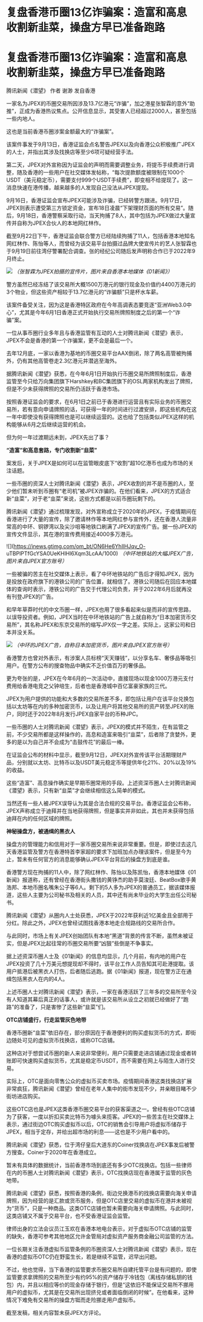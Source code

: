 # 复盘香港币圈13亿诈骗案：造富和高息收割新韭菜，操盘方早已准备跑路

# 复盘香港币圈13亿诈骗案：造富和高息收割新韭菜，操盘方早已准备跑路

腾讯新闻《潜望》 作者 谢渺 发自香港

一家名为JPEX的币圈交易所因涉及13.7亿港元“诈骗”，加之港星张智霖的意外“助推”，正成为香港热议焦点。公开信息显示，其受害人已经超过2000人，甚至包括一些内地人。

这也是当前香港币圈涉案金额最大的“诈骗案”。

该案件事发于9月13日，香港证监会点名警告JPEX以及向香港公众积极推广JPEX的人士，并指出其涉及找换店等至少6项可疑经营手法。

第二天，JPEX对外宣称因为证监会的声明而需要调整业务，将提币手续费进行调整，随及香港的一些用户在社交媒体发帖称，“每次提款额度被限制在1000个USDT（美元稳定币），需要支付999个USDT手续费”，即变相不给提现了。这一消息快速在港传播，越来越多的人发现自己没法从JPEX提现。

9月16日，香港证监会宣布JPEX可能涉及诈骗，已经转警方跟进。9月17日，JPEX则表示遭受第三方锁定资金，宣布18日凌晨“下架理财页面的所有交易”。随后，9月18日，香港警察采取行动，当天拘捕了8人，其中包括为JPEX做过大量宣传并自称为JPEX合伙人的本地网红林作。

截至9月22日下午，香港证监会联合警方已经陆续拘捕了11人，包括香港本地知名网红林作、陈怡等人，而曾经为该交易平台拍摄过品牌大使宣传片的艺人张智霖也于9月19日前往湾仔警署配合调查。张的经纪公司随后发声明称合作已于2022年9月终止。

![](https://inews.gtimg.com/om_bt/OJ26NDQecTPrBglwQfVKm5TMmRAWGxIZzI5SyU7tbG9_8AA/1000)
_（张智霖为JPEX拍摄的宣传片，图片来自香港本地媒体《01新闻》）_

警方虽然已经冻结了该交易所大概1500万港元的银行现金及价值约4400万港元的3个物业，但这些资产相较于13.7亿港元的“诈骗额”只是杯水车薪。

该案件备受关注，因为这是香港特区政府在今年高调表态要竞逐“亚洲Web3.0中心”，尤其是今年6月1日香港正式开始执行交易所牌照制度之后的第一个“诈骗”案。

一位从事币圈行业多年且与香港监管有互动的人士对腾讯新闻《潜望》表示，JPEX不会是香港的第一个诈骗案，更不会是最后一个。

去年12月底，一家以香港为基地的币圈交易平台AAX倒闭，除了两名高管被拘捕外，仍有其他高管卷走2.3亿港元并潜逃至海外。

据腾讯新闻《潜望》获悉，在今年6月1日开始执行币圈交易所牌照制度后，香港监管至今只给万向集团旗下Harshkey和BC集团旗下的OSL两家机构发出了牌照，但是不少未获得牌照的交易所仍活跃于香港市场。

按照香港证监会的要求，在6月1日之前已于香港进行运营且有实际业务的币圈交易所，若有意向申请牌照的话，可获得一年的时间进行过渡安排，即这些机构在这一年中即使没有获得牌照也是可以继续运营的。这也给了包括类似JPEX这样的机构能够从6月之后继续运营的机会。

但为何一年过渡期远未到，JPEX先出了事？

**“造富”和高息套路，专门收割新“韭菜”**

案发后，关于JPEX是如何可以在监管眼皮底下“收割”超10亿港币也成为市场的关注话题。

一些币圈的资深人士对腾讯新闻《潜望》表示，JPEX收割的并不是币圈的人，至少他们暂未听到币圈有“老司机”被JPEX诈骗的。在他们看来，JPEX的方式适合新“韭菜”，对于老“韭菜”来说，这些方式都是以前币圈玩剩下的。

腾讯新闻《潜望》通过梳理发现，对外宣称成立于2020年的JPEX，于疫情期间在香港进行了大量的宣传，除了邀请林作等本地网红参与宣传外，还在香港人流量非常高的中环、铜锣湾以及尖沙咀等地铁口刷满了JPEX的宣传广告。据一份JPEX的宣传文件显示，其在港的宣传费用接近4000多万港元。

![](https://inews.gtimg.com/om_bt/ON6He6YhllHJqv_O-
uTBPlPTfGcYSA0UeKHlHl6Xqm3LcAA/1000) _（中环地铁站的大幅JPEX广告，图片来自JPEX官方账号）_

一些被骗的苦主在社交媒体上表示，看了中环地铁站的广告后才得知JPEX，因为是投放在政府旗下的港铁公司的广告位置，就相信了。港铁公司随后在回应本地媒体的查询时表示，港铁公司的广告交于代理公司负责，并于2022年6月后就再没有刊登JPEX的广告。

和早年草莽时代的中文币圈一样，JPEX也用了很多看起来似是而非的宣传思路，以误导投资者。例如，JPEX当时在中环地铁站的广告上就自称为“日本加密货币交易所”，其名称JPEX和东京交易所的缩写JPX仅一字之差。实际上，这家公司和日本并没关系。

![](https://inews.gtimg.com/om_bt/Owi4u-FUIBBZ36AYc26uf8VirNBIH7wwQUCxHfCmDhbsoAA/1000)
_（中环的JPEX广告，自称日本加密货币，图片来自JPEX官方账号）_

香港警方也曾对外表示，有涉案人员标榜“天天赚钱”，以分享名车、奢侈品等吸引用户。在警方公布的搜查物品中确实不乏价值百万的奢侈品。

更为夸张的是，JPEX在今年6月的一次活动中，直接现场以现金1000万港元支付费用给香港电竞之父钟培生，后者也是香港城中百亿富豪家族的三代。

JPEX为用户提供的功能和大多数的交易所差不多，即包括让用户在该平台兑换包括以太坊等在内的多种加密货币，以及让用户将其他交易所的资产转至JPEX的账户，同时还于2022年8月发行JPEX自家平台的币种JPC。

一些币圈的人士对腾讯新闻《潜望》表示，JPEX的模式并不陌生，在有监管之前，不少交易所都是这样操作的，高息和造富来吸引“韭菜”，后者除了贪婪外，更多的是以为自己并不会成为“击鼓传花”的最后一棒。

在证监会公布的材料中显示，截至9月12日，JPEX对外宣传该平台活期理财产品，分别就以太坊、比特币以及USDT美元稳定币等提供年化21%、20%以及19%的收益。

这些“造富”、高息操作确实是早期币圈常用的手段。上述资深币圈人士对腾讯新闻《潜望》表示，只有新“韭菜”才会继续相信这么简单的模式。

当然还有一些人被JPEX误导认为其是合法合规的交易平台。香港证监会公布称，JPEX声称成立于迪拜并在当地获得牌照，但是事实并非如此，其也并未获得包括迪拜在内的任何区域的牌照。

**神秘操盘方，被通缉的黑衣人**

操盘方的管理能力和信用对于一家币圈交易所来说非常重要。但是，即使过去这几天香港监管及警方在香港特首李家超的要求下加班加点办理该案件，但是至今为止，暂未有任何官方的消息能够确认JPEX平台背后的操盘方到底是谁。

香港警方现在拘捕的11人中，除了网红林作、陈怡以及陈凯怡，香港本地媒体《01新闻》报道称，还有曾经在香港街头撒钱的黄铮杰的助手莫浚廷、BeatBox歌手黄浩邦、本地币圈名嘴朱公子等6人。剩下的5人多为JPEX的普通员工，据该媒体报道，这些人主要为公司秘书及相关的人员，其中还有尚未毕业的大学生出任公司秘书。

腾讯新闻《潜望》从圈内人士处获悉，JPEX于2022年获利近1亿美金且全部用于分红。除此之外，JPEX也曾经试图找香港本地走合规路线的交易所合作。

与此同时，市场上有关JPEX创始团队有本地“黑道”背景的传言不断，虽然未被证实，但是JPEX比起往常的币圈交易所要“凶狠”些倒是不争事实。

据上述资深币圈人士及《01新闻》的信息均显示，几个月前，有内地的用户在JPEX投资了几十万美元想提现却不得时，该平台工作人员告知其可赴港提取。该用户抵港后被黑衣人打伤，后者随后逃跑。据《01新闻》报道，现在警方正在通缉包括黑衣人在内的4人。

上述币圈人士对腾讯新闻《潜望》表示，一家在香港活跃了三年多的交易所至今没有人知道其幕后真正的话事人，或许就是该交易所从设立之初就已经做好了“跑路”的准备了，只是害惨了这些新“韭菜”们。

**OTC店铺盛行，行走监管灰色地带**

香港币圈新“韭菜”依旧存在，部分原因在于香港便利的购买虚拟货币的方式，即街边随处可见的虚拟货币找换店，或称OTC店铺。

这种店对于想尝试币圈的新人来说非常便利，用户只需要走进店铺通过现金或者转账即可快速购买虚拟货币，尤其是稳定币USDT，而不需要在网上与陌生人进行交易。

实际上，OTC是面向零售公众的虚拟币买卖市场。疫情期间香港这类找换店扩展非常疯狂，腾讯新闻《潜望》曾经在老年人集中的街市发现不少，并亲眼目睹不少街坊进店购买。

这些OTC店也是JPEX这类香港币圈交易平台的获客渠道之一。曾经有些OTC店铺为了获客，一度以折扣买卖比特币为噱头来揽客。JPEX的一些苦主在社交媒体上表示，通过街边OTC购买虚拟币以后，OTC的销售会引导用户将虚拟币储存于JPEX，相当于定存，并给出超市场的利息——这也是不少用户看中的。

腾讯新闻《潜望》获悉，位于湾仔皇后大道东的Coiner找换店在JPEX事发后被警方搜查。Coiner于2020年在香港成立。

暂未有具体的数据统计，当前香港市场到底还有多少OTC找换店。包括一些律师在内的币圈人士对腾讯新闻《潜望》表示，OTC找换店现在香港属于监管的灰色地带。

腾讯新闻《潜望》获悉，按照香港的条例，街边兑换港币的找换店需要向海关申请牌照，因为经营的是汇款或货币服务，但是OTC店里交易的虚拟币在港并未被视为“货币”，只是一种商品。这类OTC店铺也暂未需要向海关申请牌照。与此同时，这类店铺又不属于交易平台，也不受香港证监会监管。

律师出身的立法会议员江玉欢在香港本地电台表示，对于虚拟币OTC店铺的监管的缺失，香港可参考其他地区允许金管局对虚拟资产服务商金融公司监管的方法。

一位长期关注香港虚拟币监管条例的币圈资深人士对腾讯新闻《潜望》表示，现在香港的虚拟币OTC仍在野蛮生长，若是继续不监管，迟早出问题。

不过，他也觉得，当下香港的监管要求币圈交易所自建托管平台是有问题的，即使监管要求拿牌照的交易所至少有约95%的资产储存于冷钱包（离线存储私钥的钱包）内，并且以相应等价的现金存储于银行，但是“这依旧不能保证交易所不挪用用户的虚拟币，尤其是在交易所出现挤兑或者面临倒闭的时候”。在他看来，这种情况下难免有交易所的操盘方铤而走险挪走用户虚拟币。

截至发稿，相关内容暂未获JPEX方评论。

